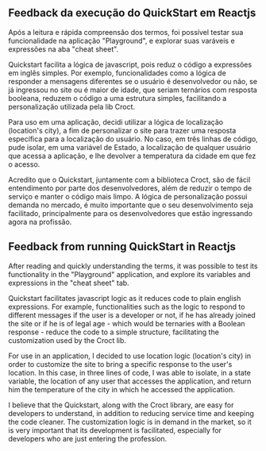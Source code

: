 ## Feedback da execução do QuickStart em Reactjs

<p text-align=justify >
Após a leitura e rápida compreensão dos termos, foi possível testar sua funcionalidade na aplicação "Playground", e explorar suas varáveis e expressões na aba "cheat sheet".</p>
<p text-align=justify >
 Quickstart facilita a lógica de javascript, pois reduz o código a expressões em inglês simples. Por exemplo, funcionalidades como a lógica de responder a mensagens diferentes se o usuário é desenvolvedor ou não, se já ingressou no site ou é maior de idade, que seriam ternários com resposta booleana, reduzem o código a uma estrutura simples, facilitando a personalização utilizada pela lib Croct.</p>
 <p text-align=justify >
Para uso em uma aplicação, decidi utilizar a lógica de localização (location's city), a fim de personalizar o site para trazer uma resposta específica para a localização do usuário. No caso, em três linhas de código, pude isolar, em uma variável de Estado, a localização de qualquer usuário que acessa a aplicação, e lhe devolver a temperatura da cidade em que fez o acesso. </p>
<p text-align=justify >
Acredito que o Quickstart, juntamente com a biblioteca Croct, são de fácil entendimento por parte dos desenvolvedores, além de reduzir o tempo de serviço e manter o código mais limpo. A lógica de personalização possui demanda no mercado, é muito importante que o seu desenvolvimento seja facilitado, principalmente para os desenvolvedores que estão ingressando agora na profissão. 
</p>

## Feedback from running QuickStart in Reactjs

<p text-align=justify >
After reading and quickly understanding the terms, it was possible to test its functionality in the "Playground" application, and explore its variables and expressions in the "cheat sheet" tab.</p>
<p text-align=justify >
Quickstart facilitates javascript logic as it reduces code to plain english expressions. For example, functionalities such as the logic to respond to different messages if the user is a developer or not, if he has already joined the site or if he is of legal age - which would be ternaries with a Boolean response - reduce the code to a simple structure, facilitating the customization used by the Croct lib.</p>
<p text-align=justify >
For use in an application, I decided to use location logic (location's city) in order to customize the site to bring a specific response to the user's location. In this case, in three lines of code, I was able to isolate, in a state variable, the location of any user that accesses the application, and return him the temperature of the city in which he accessed the application.</p>
<p text-align=justify >
I believe that the Quickstart, along with the Croct library, are easy for developers to understand, in addition to reducing service time and keeping the code cleaner. The customization logic is in demand in the market, so it is very important that its development is facilitated, especially for developers who are just entering the profession.</p>